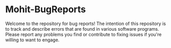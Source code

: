 # Mohit-BugReports

Welcome to the repository for bug reports! The intention of this repository is to track and describe errors that are found in various software programs.
Please report any problems you find or contribute to fixing issues if you're willing to want to engage.
